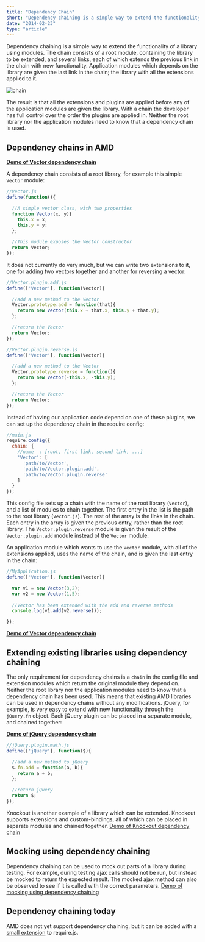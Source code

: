 ```yaml
---
title: "Dependency Chain"
short: "Dependency chaining is a simple way to extend the functionality of a library using modules"
date: "2014-02-23"
type: "article"
---
```


Dependency chaining is a simple way to extend the functionality of a library using modules. The chain consists of a root module, containing the library to be extended, and several links, each of which extends the previous link in the chain with new functionality. Application modules which depends on the library are given the last link in the chain; the library with all the extensions applied to it.

![chain](dependency_chain.png)

The result is that all the extensions and plugins are applied before any of the application modules are given the library. With a chain the developer has full control over the order the plugins are applied in. Neither the root library nor the application modules need to know that a dependency chain is used.

## Dependency chains in AMD
**[Demo of Vector dependency chain](http://lab.mariusgundersen.net/dependency-chain/Vector/)**

A dependency chain consists of a root library, for example this simple `Vector` module:


```JavaScript
//Vector.js
define(function(){

  //A simple vector class, with two properties
  function Vector(x, y){
    this.x = x;
    this.y = y;
  };

  //This module exposes the Vector constructor
  return Vector;
});
```

It does not currently do very much, but we can write two extensions to it, one for adding two vectors together and another for reversing a vector:

```JavaScript
//Vector.plugin.add.js
define(['Vector'], function(Vector){

  //add a new method to the Vector
  Vector.prototype.add = function(that){
    return new Vector(this.x + that.x, this.y + that.y);
  };

  //return the Vector
  return Vector;
});
```
```JavaScript
//Vector.plugin.reverse.js
define(['Vector'], function(Vector){

  //add a new method to the Vector
  Vector.prototype.reverse = function(){
    return new Vector(-this.x, -this.y);
  };

  //return the Vector
  return Vector;
});
```

Instead of having our application code depend on one of these plugins, we can set up the dependency chain in the require config:

```JavaScript
//main.js
require.config({
  chain: {
    //name  : [root, first link, second link, ...]
    'Vector': [
      'path/to/Vector',
      'path/to/Vector.plugin.add',
      'path/to/Vector.plugin.reverse'
    ]
  }
});
```

This config file sets up a chain with the name of the root library (`Vector`), and a list of modules to chain together. The first entry in the list is the path to the root library (`Vector.js`). The rest of the array is the links in the chain. Each entry in the array is given the previous entry, rather than the root library. The `Vector.plugin.reverse` module is given the result of the `Vector.plugin.add` module instead of the `Vector` module.

An application module which wants to use the `Vector` module, with all of the extensions applied, uses the name of the chain, and is given the last entry in the chain:

```JavaScript
//MyApplication.js
define(['Vector'], function(Vector){

  var v1 = new Vector(3,2);
  var v2 = new Vector(1,5);
 
  //Vector has been extended with the add and reverse methods
  console.log(v1.add(v2.reverse());

});
```

**[Demo of Vector dependency chain](http://lab.mariusgundersen.net/dependency-chain/Vector/)**

## Extending existing libraries using dependency chaining

The only requirement for dependency chains is a `chain` in the config file and extension modules which return the original module they depend on. Neither the root library nor the application modules need to know that a dependency chain has been used. This means that existing AMD libraries can be used in dependency chains without any modifications. jQuery, for example, is very easy to extend with new functionality through the `jQuery.fn` object. Each jQuery plugin can be placed in a separate module, and chained together:

**[Demo of jQuery dependency chain](http://lab.mariusgundersen.net/dependency-chain/jQuery/)**

```JavaScript
//jQuery.plugin.math.js
define(['jQuery'], function($){

  //add a new method to jQuery
  $.fn.add = function(a, b){
    return a + b;
  };

  //return jQuery
  return $;
});
```

Knockout is another example of a library which can be extended. Knockout supports extensions and custom-bindings, all of which can be placed in separate modules and chained together.
[Demo of Knockout dependency chain](http://lab.mariusgundersen.net/dependency-chain/knockout/)

## Mocking using dependency chaining
Dependency chaining can be used to mock out parts of a library during testing. For example, during testing ajax calls should not be run, but instead be mocked to return the expected result. The mocked ajax method can also be observed to see if it is called with the correct parameters. [Demo of mocking using dependency chaining](http://lab.mariusgundersen.net/dependency-chain/mocking/)

## Dependency chaining today
AMD does not yet support dependency chaining, but it can be added with a [small extension](https://github.com/mariusGundersen/dependency-chain/blob/master/require.plugin.chain.js) to require.js. 

